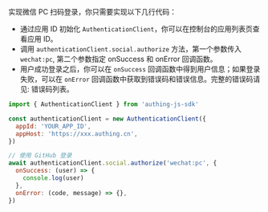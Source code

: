 实现微信 PC 扫码登录，你只需要实现以下几行代码：

- 通过应用 ID 初始化 `AuthenticationClient`，你可以在控制台的应用列表页查看应用 ID。
- 调用 `authenticationClient.social.authorize` 方法，第一个参数传入 `wechat:pc`, 第二个参数指定 onSuccess 和 onError 回调函数。
- 用户成功登录之后，你可以在 `onSuccess` 回调函数中得到用户信息；如果登录失败，可以在 `onError` 回调函数中获取到错误码和错误信息。完整的错误码请见: 错误码列表。

```javascript
import { AuthenticationClient } from 'authing-js-sdk'

const authenticationClient = new AuthenticationClient({
  appId: 'YOUR_APP_ID',
  appHost: 'https://xxx.authing.cn',
})

// 使用 GitHub 登录
await authenticationClient.social.authorize('wechat:pc', {
  onSuccess: (user) => {
    console.log(user)
  },
  onError: (code, message) => {},
})
```
